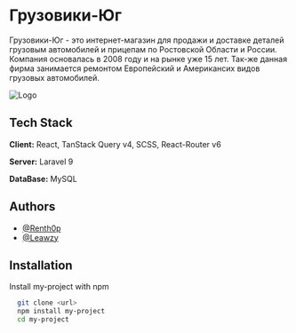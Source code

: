 
# Грузовики-Юг

Грузовики-Юг - это интернет-магазин для продажи и доставке деталей грузовым автомобилей и прицепам по Ростовской Области и России. Компания основалась в 2008 году и на рынке уже 15 лет. Так-же данная фирма занимается ремонтом Европейский и Американсих видов грузовых автомобилей. 


![Logo]()


## Tech Stack

**Client:** React, TanStack Query v4, SCSS, React-Router v6

**Server:** Laravel 9

**DataBase:** MySQL
 

## Authors

- [@Renth0p](https://github.com/Renth0p)
- [@Leawzy](https://github.com/Leawzy)


## Installation

Install my-project with npm

```bash
  git clone <url>
  npm install my-project
  cd my-project
```
    
